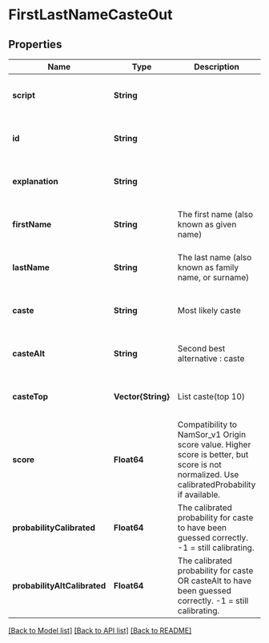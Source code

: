 # FirstLastNameCasteOut


## Properties
Name | Type | Description | Notes
------------ | ------------- | ------------- | -------------
**script** | **String** |  | [optional] [default to nothing]
**id** | **String** |  | [optional] [default to nothing]
**explanation** | **String** |  | [optional] [default to nothing]
**firstName** | **String** | The first name (also known as given name) | [optional] [default to nothing]
**lastName** | **String** | The last name (also known as family name, or surname) | [optional] [default to nothing]
**caste** | **String** | Most likely caste | [optional] [default to nothing]
**casteAlt** | **String** | Second best alternative : caste | [optional] [default to nothing]
**casteTop** | **Vector{String}** | List caste(top 10) | [optional] [default to nothing]
**score** | **Float64** | Compatibility to NamSor_v1 Origin score value. Higher score is better, but score is not normalized. Use calibratedProbability if available.  | [optional] [default to nothing]
**probabilityCalibrated** | **Float64** | The calibrated probability for caste to have been guessed correctly. -1 &#x3D; still calibrating.  | [optional] [default to nothing]
**probabilityAltCalibrated** | **Float64** | The calibrated probability for caste OR casteAlt to have been guessed correctly. -1 &#x3D; still calibrating.  | [optional] [default to nothing]


[[Back to Model list]](../README.md#models) [[Back to API list]](../README.md#api-endpoints) [[Back to README]](../README.md)


